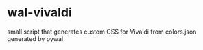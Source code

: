 # wal-vivaldi

small script that generates custom CSS for Vivaldi from colors.json generated by pywal

